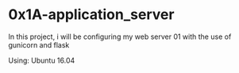 <h1>0x1A-application_server</h1>

<p> In this project, i will be configuring my web server 01 with the use of gunicorn and flask </p>

Using: 
Ubuntu 16.04
